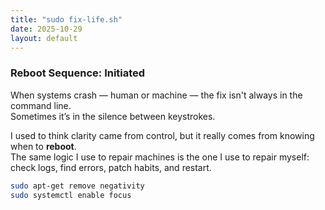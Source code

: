 ```yaml
---
title: "sudo fix-life.sh"
date: 2025-10-29
layout: default
---
```


### Reboot Sequence: Initiated

When systems crash — human or machine — the fix isn't always in the command line.  
Sometimes it’s in the silence between keystrokes.

I used to think clarity came from control, but it really comes from knowing when to **reboot**.  
The same logic I use to repair machines is the one I use to repair myself:  
check logs, find errors, patch habits, and restart.

```bash
sudo apt-get remove negativity
sudo systemctl enable focus
